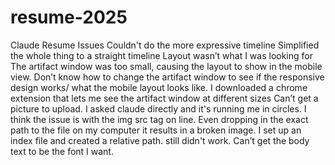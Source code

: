 # resume-2025

Claude Resume Issues
Couldn't do the more expressive timeline
  Simplified the whole thing to a straight timeline
Layout wasn’t what I was looking for
  The artifact window was too small, causing the layout to show in the mobile view.
Don’t know how to change the artifact window to see if the responsive design works/ what the mobile layout looks like.
  I downloaded a chrome extension that lets me see the artifact window at different sizes 
Can’t get a picture to upload. 
  I asked claude directly and it's running me in circles. 
  I think the issue is with the img src tag on line.
    Even dropping in the exact path to the file on my computer it results in a broken image.
    I set up an index file and created a relative path. still didn't work.
Can’t get the body text to be the font I want.

